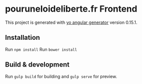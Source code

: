 # pouruneloideliberte.fr Frontend

This project is generated with [yo angular generator](https://github.com/yeoman/generator-angular)
version 0.15.1.

## Installation
Run `npm install` 
Run `bower install` 

## Build & development

Run `gulp build` for building and `gulp serve` for preview.



